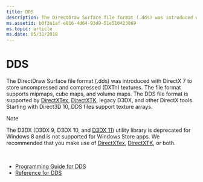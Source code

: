 ```yaml
---
title: DDS
description: The DirectDraw Surface file format (.dds) was introduced with DirectX 7 to store uncompressed and compressed (DXTn) textures. The file format supports mipmaps, cube maps, and volume maps.
ms.assetid: b0f3a1af-e816-4d64-93d9-51e510423869
ms.topic: article
ms.date: 05/31/2018
---
```


# DDS

The DirectDraw Surface file format (.dds) was introduced with DirectX 7 to store uncompressed and compressed (DXTn) textures. The file format supports mipmaps, cube maps, and volume maps. The DDS file format is supported by [DirectXTex](https://github.com/Microsoft/DirectXTex), [DirectXTK](https://github.com/Microsoft/DirectXTK), legacy D3DX, and other DirectX tools. Starting with Direct3D 10, DDS files support texture arrays.

> [!Note]  
> The D3DX (D3DX 9, D3DX 10, and [D3DX 11](/windows/desktop/direct3d11/d3d11-graphics-reference-d3dx11)) utility library is deprecated for Windows 8 and is not supported for Windows Store apps. We recommended that you make use of [DirectXTex](https://github.com/Microsoft/DirectXTex), [DirectXTK](https://github.com/Microsoft/DirectXTK), or both.

 

-   [Programming Guide for DDS](dx-graphics-dds-pguide.md)
-   [Reference for DDS](dx-graphics-dds-reference.md)

 

 